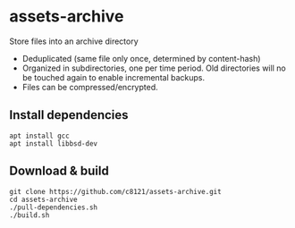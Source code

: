 # assets-archive

Store files into an archive directory

- Deduplicated (same file only once, determined by content-hash)
- Organized in subdirectories, one per time period. Old directories will no be touched again to enable incremental backups.
- Files can be compressed/encrypted.

## Install dependencies

    apt install gcc
    apt install libbsd-dev

## Download & build

    git clone https://github.com/c8121/assets-archive.git
    cd assets-archive
    ./pull-dependencies.sh
    ./build.sh
